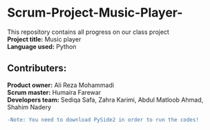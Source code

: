 # Scrum-Project-Music-Player-  
This repository contains all progress on our class project<br/>
**Project title:** Music player<br/>
**Language used:** Python <br/>
## Contributers:<br/>
**Product owner:** Ali Reza Mohammadi<br/>
**Scrum master:** Humaira Farewar <br/>
**Developers team:** Sediqa Safa, Zahra Karimi, Abdul Matloob Ahmad, Shahim Nadery<br/>
```diff
-Note: You need to download PySide2 in order to run the codes!
